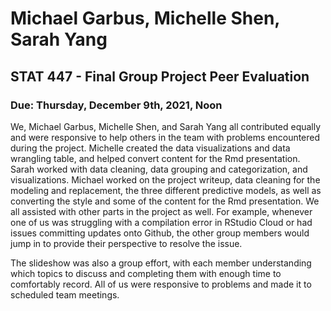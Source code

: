 # Michael Garbus, Michelle Shen, Sarah Yang

## STAT 447 - Final Group Project Peer Evaluation

### Due: Thursday, December 9th, 2021, Noon

We, Michael Garbus, Michelle Shen, and Sarah Yang all contributed equally and were responsive to help others in the team with problems encountered during the project. Michelle created the data visualizations and data wrangling table, and helped convert content for the Rmd presentation. Sarah worked with data cleaning, data grouping and categorization, and visualizations. Michael worked on the project writeup, data cleaning for the modeling and replacement, the three different predictive models, as well as converting the style and some of the content for the Rmd presentation. We all assisted with other parts in the project as well. For example, whenever one of us was struggling with a compilation error in RStudio Cloud or had issues committing updates onto Github, the other group members would jump in to provide their perspective to resolve the issue.

The slideshow was also a group effort, with each member understanding which topics to discuss and completing them with enough time to comfortably record. All of us were responsive to problems and made it to scheduled team meetings.
